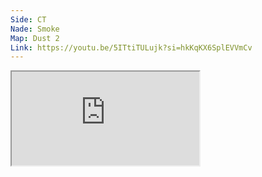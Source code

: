 ```yaml
---
Side: CT
Nade: Smoke
Map: Dust 2
Link: https://youtu.be/5ITtiTULujk?si=hkKqKX6SplEVVmCv
---
```


<iframe allowFullScreen=True class="grenLineUp" src="https://www.youtube.com/embed/5ITtiTULujk"></iframe>
